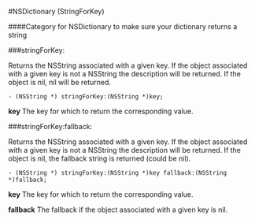#NSDictionary (StringForKey)

####Category for NSDictionary to make sure your dictionary returns a string

###stringForKey:

Returns the NSString associated with a given key.
If the object associated with a given key is not a NSString the description will be returned.
If the object is nil, nil will be returned.

    - (NSString *) stringForKey:(NSString *)key;    
 
**key** The key for which to return the corresponding value.


###stringForKey:fallback:

Returns the NSString associated with a given key.
If the object associated with a given key is not a NSString the description will be returned.
If the object is nil, the fallback string is returned (could be nil).
 
    - (NSString *) stringForKey:(NSString *)key fallback:(NSString *)fallback;

**key** The key for which to return the corresponding value.

**fallback** The fallback if the object associated with a given key is nil.
